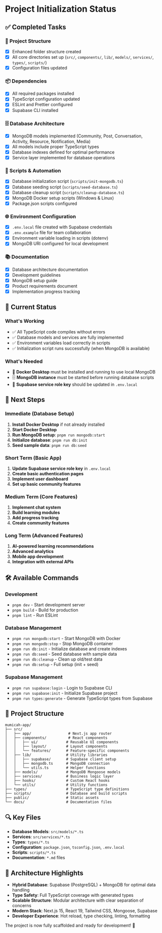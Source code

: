 # Project Initialization Status

## ✅ Completed Tasks

### 📁 Project Structure
- [x] Enhanced folder structure created
- [x] All core directories set up (`src/`, `components/`, `lib/`, `models/`, `services/`, `types/`, `scripts/`)
- [x] Configuration files updated

### 📦 Dependencies
- [x] All required packages installed
- [x] TypeScript configuration updated
- [x] ESLint and Prettier configured
- [x] Supabase CLI installed

### 🗄️ Database Architecture
- [x] MongoDB models implemented (Community, Post, Conversation, Activity, Resource, Notification, Media)
- [x] All models include proper TypeScript types
- [x] Database indexes defined for optimal performance
- [x] Service layer implemented for database operations

### 🔧 Scripts & Automation
- [x] Database initialization script (`scripts/init-mongodb.ts`)
- [x] Database seeding script (`scripts/seed-database.ts`)
- [x] Database cleanup script (`scripts/cleanup-database.ts`)
- [x] MongoDB Docker setup scripts (Windows & Linux)
- [x] Package.json scripts configured

### 🌐 Environment Configuration
- [x] `.env.local` file created with Supabase credentials
- [x] `.env.example` file for team collaboration
- [x] Environment variable loading in scripts (dotenv)
- [x] MongoDB URI configured for local development

### 📚 Documentation
- [x] Database architecture documentation
- [x] Development guidelines
- [x] MongoDB setup guide
- [x] Product requirements document
- [x] Implementation progress tracking

## 🔄 Current Status

### What's Working
- ✅ All TypeScript code compiles without errors
- ✅ Database models and services are fully implemented
- ✅ Environment variables load correctly in scripts
- ✅ Initialization script runs successfully (when MongoDB is available)

### What's Needed
- 🐳 **Docker Desktop** must be installed and running to use local MongoDB
- 🗄️ **MongoDB instance** must be started before running database scripts
- 🔑 **Supabase service role key** should be updated in `.env.local`

## 🚀 Next Steps

### Immediate (Database Setup)
1. **Install Docker Desktop** if not already installed
2. **Start Docker Desktop**
3. **Run MongoDB setup**: `pnpm run mongodb:start`
4. **Initialize database**: `pnpm run db:init`
5. **Seed sample data**: `pnpm run db:seed`

### Short Term (Basic App)
1. **Update Supabase service role key** in `.env.local`
2. **Create basic authentication pages**
3. **Implement user dashboard**
4. **Set up basic community features**

### Medium Term (Core Features)
1. **Implement chat system**
2. **Build learning modules**
3. **Add progress tracking**
4. **Create community features**

### Long Term (Advanced Features)
1. **AI-powered learning recommendations**
2. **Advanced analytics**
3. **Mobile app development**
4. **Integration with external APIs**

## 🛠️ Available Commands

### Development
- `pnpm dev` - Start development server
- `pnpm build` - Build for production
- `pnpm lint` - Run ESLint

### Database Management
- `pnpm run mongodb:start` - Start MongoDB with Docker
- `pnpm run mongodb:stop` - Stop MongoDB container
- `pnpm run db:init` - Initialize database and create indexes
- `pnpm run db:seed` - Seed database with sample data
- `pnpm run db:cleanup` - Clean up old/test data
- `pnpm run db:setup` - Full setup (init + seed)

### Supabase Management
- `pnpm run supabase:login` - Login to Supabase CLI
- `pnpm run supabase:init` - Initialize Supabase project
- `pnpm run types:generate` - Generate TypeScript types from Supabase

## 📂 Project Structure

```
mumicah-app/
├── src/
│   ├── app/                 # Next.js app router
│   ├── components/          # React components
│   │   ├── ui/             # Reusable UI components
│   │   ├── layout/         # Layout components
│   │   └── features/       # Feature-specific components
│   ├── lib/                # Utility libraries
│   │   ├── supabase/       # Supabase client setup
│   │   ├── mongodb.ts      # MongoDB connection
│   │   └── utils.ts        # Helper functions
│   ├── models/             # MongoDB Mongoose models
│   ├── services/           # Business logic layer
│   ├── hooks/              # Custom React hooks
│   └── utils/              # Utility functions
├── types/                  # TypeScript type definitions
├── scripts/                # Database and build scripts
├── public/                 # Static assets
└── docs/                   # Documentation files
```

## 🔍 Key Files

- **Database Models**: `src/models/*.ts`
- **Services**: `src/services/*.ts`
- **Types**: `types/*.ts`
- **Configuration**: `package.json`, `tsconfig.json`, `.env.local`
- **Scripts**: `scripts/*.ts`
- **Documentation**: `*.md` files

## 🎯 Architecture Highlights

- **Hybrid Database**: Supabase (PostgreSQL) + MongoDB for optimal data handling
- **Type Safety**: Full TypeScript coverage with generated types
- **Scalable Structure**: Modular architecture with clear separation of concerns
- **Modern Stack**: Next.js 15, React 19, Tailwind CSS, Mongoose, Supabase
- **Developer Experience**: Hot reload, type checking, linting, formatting

The project is now fully scaffolded and ready for development! 🎉
